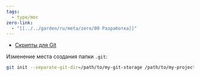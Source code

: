 ```yaml
---
tags:
  - type/moc
zero-link:
  - "[[../../garden/ru/meta/zero/00 Разработка]]"
---
```

- [Скрипты для Git](Скрипты%20для%20Git.md)

Изменение места создания папки `.git`:
```bash
git init --separate-git-dir=/path/to/my-git-storage /path/to/my-project
```